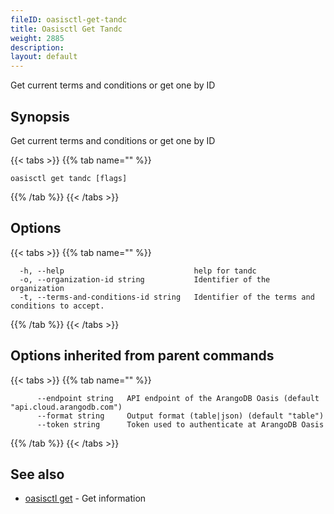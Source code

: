 ```yaml
---
fileID: oasisctl-get-tandc
title: Oasisctl Get Tandc
weight: 2885
description: 
layout: default
---
```

Get current terms and conditions or get one by ID

## Synopsis

Get current terms and conditions or get one by ID

{{< tabs >}}
{{% tab name="" %}}
```
oasisctl get tandc [flags]
```
{{% /tab %}}
{{< /tabs >}}

## Options

{{< tabs >}}
{{% tab name="" %}}
```
  -h, --help                             help for tandc
  -o, --organization-id string           Identifier of the organization
  -t, --terms-and-conditions-id string   Identifier of the terms and conditions to accept.
```
{{% /tab %}}
{{< /tabs >}}

## Options inherited from parent commands

{{< tabs >}}
{{% tab name="" %}}
```
      --endpoint string   API endpoint of the ArangoDB Oasis (default "api.cloud.arangodb.com")
      --format string     Output format (table|json) (default "table")
      --token string      Token used to authenticate at ArangoDB Oasis
```
{{% /tab %}}
{{< /tabs >}}

## See also

* [oasisctl get]()	 - Get information

